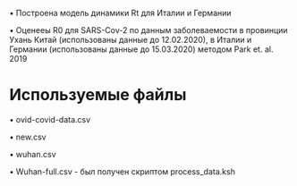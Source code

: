 • Построена модель динамики Rt для Италии и Германии

• Оценееы R0 для SARS-Cov-2 по данным заболеваемости в провинции Ухань Китай (использованы данные до 12.02.2020), в Италии и Германии (использованы данные до 15.03.2020) методом Park et. al. 2019

# Используемые файлы

• ovid-covid-data.csv

• new.csv

• wuhan.csv

• Wuhan-full.csv - был получен скриптом process_data.ksh
